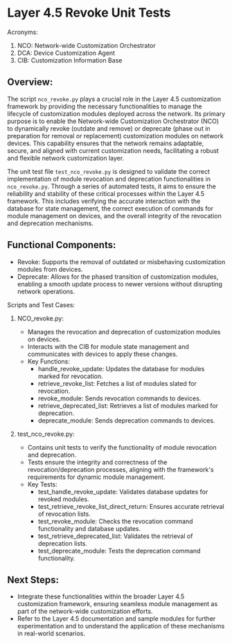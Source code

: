 # Layer 4.5 Revoke Unit Tests


Acronyms:
1) NCO: Network-wide Customization Orchestrator
2) DCA: Device Customization Agent
3) CIB: Customization Information Base

## Overview:
The script `nco_revoke.py` plays a crucial role in the Layer 4.5 customization framework by providing
the necessary functionalities to manage the lifecycle of customization modules deployed across the network.
Its primary purpose is to enable the Network-wide Customization Orchestrator (NCO) to dynamically revoke
(outdate and remove) or deprecate (phase out in preparation for removal or replacement) customization modules
on network devices. This capability ensures that the network remains adaptable, secure, and aligned with
current customization needs, facilitating a robust and flexible network customization layer.

The unit test file `test_nco_revoke.py` is designed to validate the correct implementation of module revocation
and deprecation functionalities in `nco_revoke.py`. Through a series of automated tests, it aims to ensure
the reliability and stability of these critical processes within the Layer 4.5 framework. This includes verifying
the accurate interaction with the database for state management, the correct execution of commands for module
management on devices, and the overall integrity of the revocation and deprecation mechanisms.


## Functional Components:
- Revoke: Supports the removal of outdated or misbehaving customization modules from devices.
- Deprecate: Allows for the phased transition of customization modules, enabling a smooth
  update process to newer versions without disrupting network operations.

Scripts and Test Cases:

1. NCO_revoke.py:
    - Manages the revocation and deprecation of customization modules on devices.
    - Interacts with the CIB for module state management and communicates with devices
      to apply these changes.
    - Key Functions:
        - handle_revoke_update: Updates the database for modules marked for revocation.
        - retrieve_revoke_list: Fetches a list of modules slated for revocation.
        - revoke_module: Sends revocation commands to devices.
        - retrieve_deprecated_list: Retrieves a list of modules marked for deprecation.
        - deprecate_module: Sends deprecation commands to devices.

2. test_nco_revoke.py:
    - Contains unit tests to verify the functionality of module revocation and deprecation.
    - Tests ensure the integrity and correctness of the revocation/deprecation processes,
      aligning with the framework's requirements for dynamic module management.
    - Key Tests:
        - test_handle_revoke_update: Validates database updates for revoked modules.
        - test_retrieve_revoke_list_direct_return: Ensures accurate retrieval of revocation lists.
        - test_revoke_module: Checks the revocation command functionality and database updates.
        - test_retrieve_deprecated_list: Validates the retrieval of deprecation lists.
        - test_deprecate_module: Tests the deprecation command functionality.

## Next Steps:
- Integrate these functionalities within the broader Layer 4.5 customization framework,
  ensuring seamless module management as part of the network-wide customization efforts.
- Refer to the Layer 4.5 documentation and sample modules for further experimentation and
  to understand the application of these mechanisms in real-world scenarios.


